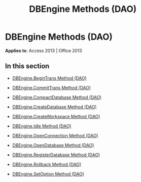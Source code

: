 ﻿---
title: DBEngine Methods (DAO)
TOCTitle: Methods
ms:assetid: 8a32c55b-2b72-45be-b907-2efb345677f2
ms:mtpsurl: https://msdn.microsoft.com/library/Dn125212(v=office.15)
ms:contentKeyID: 52073337
ms.date: 09/18/2015
mtps_version: v=office.15
---

# DBEngine Methods (DAO)


**Applies to**: Access 2013 | Office 2013

## In this section

  - [DBEngine.BeginTrans Method (DAO)](dbengine-begintrans-method-dao.md)

  - [DBEngine.CommitTrans Method (DAO)](dbengine-committrans-method-dao.md)

  - [DBEngine.CompactDatabase Method (DAO)](dbengine-compactdatabase-method-dao.md)

  - [DBEngine.CreateDatabase Method (DAO)](dbengine-createdatabase-method-dao.md)

  - [DBEngine.CreateWorkspace Method (DAO)](dbengine-createworkspace-method-dao.md)

  - [DBEngine.Idle Method (DAO)](dbengine-idle-method-dao.md)

  - [DBEngine.OpenConnection Method (DAO)](dbengine-openconnection-method-dao.md)

  - [DBEngine.OpenDatabase Method (DAO)](dbengine-opendatabase-method-dao.md)

  - [DBEngine.RegisterDatabase Method (DAO)](dbengine-registerdatabase-method-dao.md)

  - [DBEngine.Rollback Method (DAO)](dbengine-rollback-method-dao.md)

  - [DBEngine.SetOption Method (DAO)](dbengine-setoption-method-dao.md)

